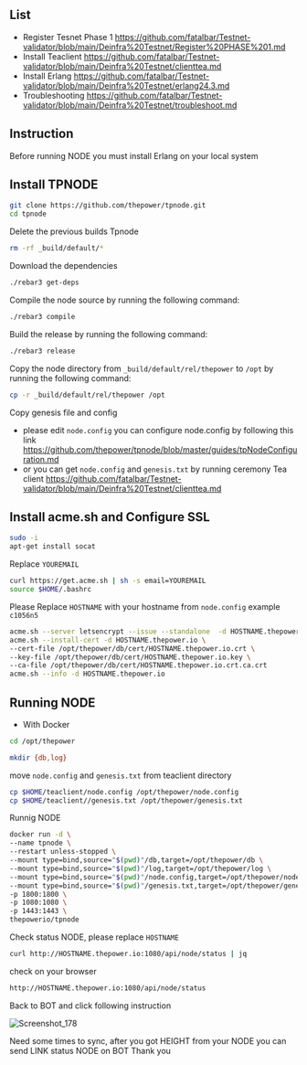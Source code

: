 ## List
* Register Tesnet Phase 1 https://github.com/fatalbar/Testnet-validator/blob/main/Deinfra%20Testnet/Register%20PHASE%201.md
* Install Teaclient https://github.com/fatalbar/Testnet-validator/blob/main/Deinfra%20Testnet/clienttea.md
* Install Erlang https://github.com/fatalbar/Testnet-validator/blob/main/Deinfra%20Testnet/erlang24.3.md
* Troubleshooting https://github.com/fatalbar/Testnet-validator/blob/main/Deinfra%20Testnet/troubleshoot.md

## Instruction
Before running NODE you must install Erlang on your local system 

## Install TPNODE 
```bash
git clone https://github.com/thepower/tpnode.git
cd tpnode
```
Delete the previous builds Tpnode
```bash
rm -rf _build/default/*
```
Download the dependencies
```bash
./rebar3 get-deps
```
Compile the node source by running the following command:
```bash
./rebar3 compile
```
Build the release by running the following command:
```bash
./rebar3 release
```
Copy the node directory from `_build/default/rel/thepower` to `/opt` by running the following command:
```bash
cp -r _build/default/rel/thepower /opt
```
Copy genesis file and config
* please edit `node.config` you can configure node.config by following this link https://github.com/thepower/tpnode/blob/master/guides/tpNodeConfiguration.md
* or you can get `node.config` and `genesis.txt` by running ceremony Tea client https://github.com/fatalbar/Testnet-validator/blob/main/Deinfra%20Testnet/clienttea.md

## Install acme.sh and Configure SSL
```bash
sudo -i
apt-get install socat
```
Replace `YOUREMAIL`
```bash
curl https://get.acme.sh | sh -s email=YOUREMAIL
source $HOME/.bashrc
```
Please Replace `HOSTNAME` with your hostname from `node.config` example `c1056n5`

```bash
acme.sh --server letsencrypt --issue --standalone  -d HOSTNAME.thepower.io
acme.sh --install-cert -d HOSTNAME.thepower.io \
--cert-file /opt/thepower/db/cert/HOSTNAME.thepower.io.crt \
--key-file /opt/thepower/db/cert/HOSTNAME.thepower.io.key \
--ca-file /opt/thepower/db/cert/HOSTNAME.thepower.io.crt.ca.crt
acme.sh --info -d HOSTNAME.thepower.io
```

## Running NODE
* With Docker
```bash
cd /opt/thepower
```
```bash
mkdir {db,log}
```
move `node.config` and `genesis.txt` from teaclient directory
```bash
cp $HOME/teaclient/node.config /opt/thepower/node.config
cp $HOME/teaclient//genesis.txt /opt/thepower/genesis.txt
```
Runnig NODE
```bash
docker run -d \
--name tpnode \
--restart unless-stopped \
--mount type=bind,source="$(pwd)"/db,target=/opt/thepower/db \
--mount type=bind,source="$(pwd)"/log,target=/opt/thepower/log \
--mount type=bind,source="$(pwd)"/node.config,target=/opt/thepower/node.config \
--mount type=bind,source="$(pwd)"/genesis.txt,target=/opt/thepower/genesis.txt \
-p 1800:1800 \
-p 1080:1080 \
-p 1443:1443 \
thepowerio/tpnode
```

Check status NODE, please replace `HOSTNAME`
```bash
curl http://HOSTNAME.thepower.io:1080/api/node/status | jq
```
check on your browser
```bash
http://HOSTNAME.thepower.io:1080/api/node/status
```
Back to BOT and click following instruction 

![Screenshot_178](https://user-images.githubusercontent.com/81378817/204818743-7e948eef-cdfd-4160-a160-866697821c83.jpg)

Need some times to sync, after you got HEIGHT from your NODE you can send LINK status NODE on BOT
Thank you
